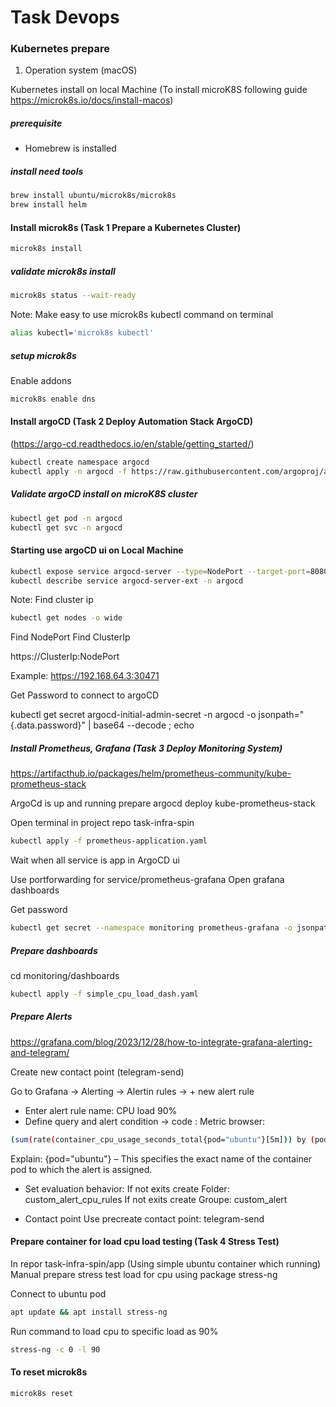 # Task Devops

### Kubernetes prepare

1. Operation system (macOS)

Kubernetes install on local Machine (To install microK8S following guide https://microk8s.io/docs/install-macos)

##### prerequisite

 - Homebrew is installed

##### install need tools

```sh
brew install ubuntu/microk8s/microk8s
brew install helm
```

#### Install microk8s (Task 1 Prepare a Kubernetes Cluster)

```sh
microk8s install
```

##### validate microk8s install

```sh
microk8s status --wait-ready
```

Note: Make easy to use microk8s kubectl command  on terminal
```sh
alias kubectl='microk8s kubectl'
```

##### setup microk8s

Enable addons

```sh
microk8s enable dns
```

#### Install argoCD (Task 2 Deploy Automation Stack ArgoCD)
(https://argo-cd.readthedocs.io/en/stable/getting_started/)

```sh
kubectl create namespace argocd
kubectl apply -n argocd -f https://raw.githubusercontent.com/argoproj/argo-cd/stable/manifests/install.yaml
```

##### Validate argoCD install on microK8S cluster

```sh
kubectl get pod -n argocd
kubectl get svc -n argocd
```

#### Starting use argoCD ui on Local Machine

```sh
kubectl expose service argocd-server --type=NodePort --target-port=8080 --name=argocd-server-ext -n argocd
kubectl describe service argocd-server-ext -n argocd
```

Note: Find cluster ip
```sh
kubectl get nodes -o wide
```
Find NodePort
Find ClusterIp

https://ClusterIp:NodePort

Example:
https://192.168.64.3:30471

Get Password to connect to argoCD

kubectl get secret argocd-initial-admin-secret -n argocd -o jsonpath="{.data.password}" | base64 --decode ; echo


##### Install Prometheus, Grafana (Task 3 Deploy Monitoring System)

https://artifacthub.io/packages/helm/prometheus-community/kube-prometheus-stack

ArgoCd is up and running prepare argocd deploy kube-prometheus-stack

Open terminal in project repo task-infra-spin

```sh
kubectl apply -f prometheus-application.yaml
```

Wait when all service is app in ArgoCD ui

Use portforwarding for service/prometheus-grafana
Open grafana dashboards

Get password

```sh
kubectl get secret --namespace monitoring prometheus-grafana -o jsonpath="{.data.admin-password}" | base64 --decode ; echo
```
##### Prepare dashboards

cd monitoring/dashboards

```sh
kubectl apply -f simple_cpu_load_dash.yaml
```

##### Prepare Alerts

https://grafana.com/blog/2023/12/28/how-to-integrate-grafana-alerting-and-telegram/

Create new contact point (telegram-send)


Go to Grafana -> Alerting -> Alertin rules -> + new alert rule

- Enter alert rule name: 
  CPU load 90%
- Define query and alert condition -> code :
Metric browser: 
```sh
(sum(rate(container_cpu_usage_seconds_total{pod="ubuntu"}[5m])) by (pod)) * 100 > 90
```

Explain: {pod="ubuntu"} – This specifies the exact name of the container pod to which the alert is assigned.

- Set evaluation behavior: 
    If not exits create Folder: custom_alert_cpu_rules
    If not exits create Groupe: custom_alert

- Contact point 
    Use precreate contact point: telegram-send

#### Prepare container for load cpu load testing (Task 4 Stress Test)

In repor task-infra-spin/app (Using simple ubuntu container which running)
Manual prepare stress test load for cpu using package stress-ng

Connect to ubuntu pod 

```sh
apt update && apt install stress-ng
```

Run command to load cpu to specific load as 90%

```sh
stress-ng -c 0 -l 90
```
#### To reset microk8s

```sh
microk8s reset
```
